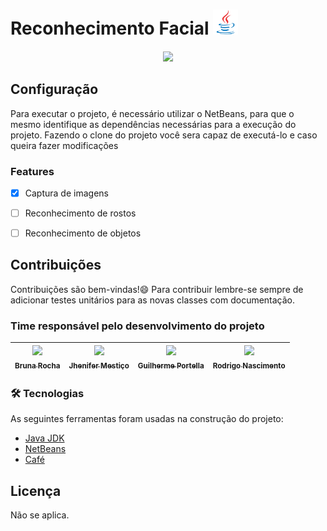 <h1> Reconhecimento Facial <a href="https://www.java.com" target="_blank"> <img src="https://raw.githubusercontent.com/devicons/devicon/master/icons/java/java-original.svg" alt="java" width="40" height="40"/> </a></h1>



<h4 align="center"> 
	<img src="http://img.shields.io/static/v1?label=STATUS&message=EM%20DESENVOLVIMENTO&color=RED&style=for-the-badge"/>
</h4>
  
 ## Configuração

Para executar o projeto, é necessário utilizar o NetBeans, para que o mesmo identifique as dependências necessárias para a execução do projeto. Fazendo o clone do projeto você sera capaz de executá-lo e caso queira fazer modificações 
  
  
  ### Features


- [x] Captura de imagens
- [ ] Reconhecimento de rostos
- [ ] Reconhecimento de objetos
  
  
## Contribuições

Contribuições são bem-vindas!:smile: Para contribuir lembre-se sempre de adicionar testes unitários para as novas classes com documentação.
  
  
  
### Time responsável pelo desenvolvimento do projeto

| [<img src="https://avatars.githubusercontent.com/u/66707156?v=4" width=115><br><sub>Bruna Rocha</sub>](https://github.com/bruna-rocha) |  [<img src="https://avatars.githubusercontent.com/u/66707267?v=4" width=115><br><sub>Jhenifer Mestiço</sub>](https://github.com/Jhenifer-Mestico) |  [<img src="https://avatars.githubusercontent.com/u/59876059?v=4" width=115><br><sub>Guilherme Portella</sub>](https://github.com/GuilhermePortella) |  [<img src="https://avatars.githubusercontent.com/u/55332913?v=4" width=115><br><sub>Rodrigo Nascimento</sub>](https://github.com/ddriko) |
| :---: | :---: | :---: | :---: 


### 🛠 Tecnologias

As seguintes ferramentas foram usadas na construção do projeto:

- [Java JDK](https://www.oracle.com/java/technologies/javase-downloads.html)
- [NetBeans](https://netbeans.apache.org/download/index.html)
- [Café](https://blog.ucoffee.com.br/cafe-cremoso/)

  
## Licença

Não se aplica.



